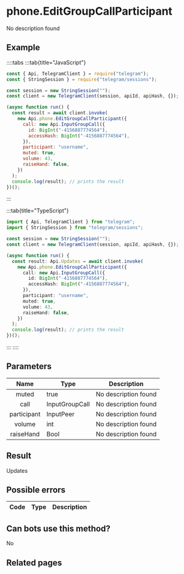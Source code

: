# phone.EditGroupCallParticipant

No description found

## Example

::::tabs
:::tab{title="JavaScript"}

```js
const { Api, TelegramClient } = require("telegram");
const { StringSession } = require("telegram/sessions");

const session = new StringSession("");
const client = new TelegramClient(session, apiId, apiHash, {});

(async function run() {
  const result = await client.invoke(
    new Api.phone.EditGroupCallParticipant({
      call: new Api.InputGroupCall({
        id: BigInt("-4156887774564"),
        accessHash: BigInt("-4156887774564"),
      }),
      participant: "username",
      muted: true,
      volume: 43,
      raiseHand: false,
    })
  );
  console.log(result); // prints the result
})();
```

:::

:::tab{title="TypeScript"}

```ts
import { Api, TelegramClient } from "telegram";
import { StringSession } from "telegram/sessions";

const session = new StringSession("");
const client = new TelegramClient(session, apiId, apiHash, {});

(async function run() {
  const result: Api.Updates = await client.invoke(
    new Api.phone.EditGroupCallParticipant({
      call: new Api.InputGroupCall({
        id: BigInt("-4156887774564"),
        accessHash: BigInt("-4156887774564"),
      }),
      participant: "username",
      muted: true,
      volume: 43,
      raiseHand: false,
    })
  );
  console.log(result); // prints the result
})();
```

:::
::::

## Parameters

|    Name     | Type           | Description          |
| :---------: | -------------- | -------------------- |
|    muted    | true           | No description found |
|    call     | InputGroupCall | No description found |
| participant | InputPeer      | No description found |
|   volume    | int            | No description found |
|  raiseHand  | Bool           | No description found |

## Result

Updates

## Possible errors

| Code | Type | Description |
| :--: | ---- | ----------- |

## Can bots use this method?

No

## Related pages
